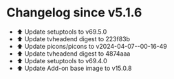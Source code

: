# Changelog since v5.1.6
- ⬆️ Update setuptools to v69.5.0 
- ⬆️ Update tvheadend digest to 223f83b 
- ⬆️ Update picons/picons to v2024-04-07--00-16-49 
- ⬆️ Update tvheadend digest to 4874aaa 
- ⬆️ Update setuptools to v69.4.0 
- ⬆️ Update Add-on base image to v15.0.8 
